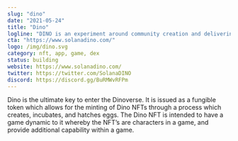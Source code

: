```yaml
---
slug: "dino"
date: "2021-05-24"
title: "Dino"
logline: "DINO is an experiment around community creation and delivering products that aim to bring fun and awareness to the Solana ecosystem."
cta: "https://www.solanadino.com/"
logo: /img/dino.svg
category: nft, app, game, dex
status: building
website: https://www.solanadino.com/
twitter: https://twitter.com/SolanaDINO
discord: https://discord.gg/BuRMWvRFPm
---
```


Dino is the ultimate key to enter the Dinoverse. It is issued as a fungible token which allows for the minting of Dino NFTs through a process which creates, incubates, and hatches eggs. The Dino NFT is intended to have a game dynamic to it whereby the NFT’s are characters in a game, and provide additional capability within a game.
